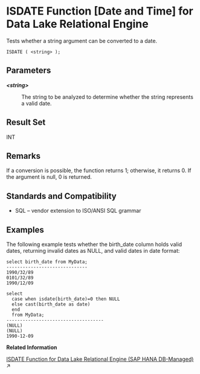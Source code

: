 <!-- loioa559f0f684f21015b95ee838e6da62dc -->

# ISDATE Function \[Date and Time\] for Data Lake Relational Engine

Tests whether a string argument can be converted to a date.



```
ISDATE ( <string> );
```



<a name="loioa559f0f684f21015b95ee838e6da62dc__ISDATE_parm1"/>

## Parameters


<dl>
<dt><b>

*<string\>*

</b></dt>
<dd>

The string to be analyzed to determine whether the string represents a valid date.



</dd>
</dl>



<a name="loioa559f0f684f21015b95ee838e6da62dc__ISDATE_returns1"/>

## Result Set

INT



<a name="loioa559f0f684f21015b95ee838e6da62dc__ISDATE_remarks1"/>

## Remarks

If a conversion is possible, the function returns 1; otherwise, it returns 0. If the argument is null, 0 is returned.



<a name="loioa559f0f684f21015b95ee838e6da62dc__ISDATE_standards1"/>

## Standards and Compatibility

-   SQL – vendor extension to ISO/ANSI SQL grammar



<a name="loioa559f0f684f21015b95ee838e6da62dc__ISDATE_examples1"/>

## Examples

The following example tests whether the birth\_date column holds valid dates, returning invalid dates as NULL, and valid dates in date format:

```
select birth_date from MyData;
------------------------------
1990/32/89
0101/32/89
1990/12/09
```

```
select 
  case when isdate(birth_date)=0 then NULL
  else cast(birth_date as date) 
  end 
  from MyData;
------------------------------------
(NULL)
(NULL)
1990-12-09
```

**Related Information**  


[ISDATE Function for Data Lake Relational Engine (SAP HANA DB-Managed)](https://help.sap.com/viewer/a898e08b84f21015969fa437e89860c8/2024_3_QRC/en-US/f28668e5060b4c6db2bc8832b9a5f4cd.html "Tests whether a string argument can be converted to a date.") :arrow_upper_right:

